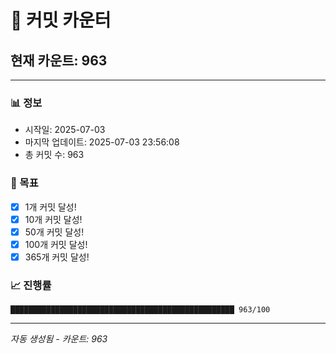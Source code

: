 # 🔢 커밋 카운터

## 현재 카운트: 963

---

### 📊 정보
- 시작일: 2025-07-03
- 마지막 업데이트: 2025-07-03 23:56:08
- 총 커밋 수: 963

### 🎯 목표
- [x] 1개 커밋 달성!
- [x] 10개 커밋 달성!
- [x] 50개 커밋 달성!
- [x] 100개 커밋 달성!
- [x] 365개 커밋 달성!

### 📈 진행률
```
██████████████████████████████████████████████████ 963/100
```

---
*자동 생성됨 - 카운트: 963*
